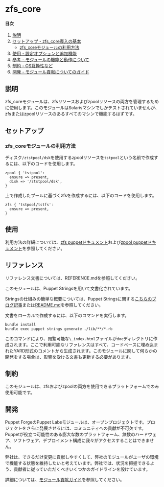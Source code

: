 
# zfs_core

#### 目次

1. [説明](#description)
2. [セットアップ - zfs_core導入の基本](#setup)
    * [zfs_coreモジュールの利用方法](#beginning-with-zfs_core)
3. [使用 - 設定オプションと追加機能](#usage)
4. [参考 - モジュールの機能と動作について](#reference)
5. [制約 - OS互換性など](#limitations)
6. [開発 - モジュール貢献についてのガイド](#development)

## 説明

zfs_coreモジュールは、zfsリソースおよびzpoolリソースの両方を管理するために使用します。このモジュールはSolarisマシンでしかテストされていませんが、zfsまたはzpoolリソースのあるすべてのマシンで機能するはずです。

## セットアップ

### zfs_coreモジュールの利用方法

ディスク`/ztstpool/dsk`を使用するzpoolリソースを`tstpool`という名前で作成するには、以下のコードを使用します。
```
zpool { 'tstpool':
  ensure => present,
  disk => '/ztstpool/dsk',
}
```
上で作成したプールに基づくzfsを作成するには、以下のコードを使用します。
```
zfs { 'tstpool/tstfs':
  ensure => present,
}
```

## 使用

利用方法の詳細については、[zfs puppetドキュメント](https://puppet.com/docs/puppet/latest/types/zfs.html)および[zpool puppetドキュメント](https://puppet.com/docs/puppet/latest/types/zpool.html)を参照してください。

## リファレンス

リファレンス文書については、REFERENCE.mdを参照してください。

このモジュールは、Puppet Stringsを用いて文書化されています。

Stringsの仕組みの簡単な概要については、Puppet Stringsに関する[こちらのブログ記事](https://puppet.com/blog/using-puppet-strings-generate-great-documentation-puppet-modules)または[README.md](https://github.com/puppetlabs/puppet-strings/blob/master/README.md)を参照してください。

文書をローカルで作成するには、以下のコマンドを実行します。
```
bundle install
bundle exec puppet strings generate ./lib/**/*.rb
```
このコマンドにより、閲覧可能な`\_index.html`ファイルが`doc`ディレクトリに作成されます。ここで利用可能なリファレンスはすべて、コードベースに埋め込まれたYARD形式のコメントから生成されます。このモジュールに関して何らかの開発をする場合は、影響を受ける文書も更新する必要があります。

## 制約

このモジュールは、zfsおよびzpoolの両方を使用できるプラットフォームでのみ使用可能です。

## 開発

Puppet ForgeのPuppet Labsモジュールは、オープンプロジェクトです。プロジェクトをさらに発展させるには、コミュニティへの貢献が不可欠です。Puppetが役立つ可能性のある膨大な数のプラットフォーム、無数のハードウェア、ソフトウェア、デプロイメント構成に我々がアクセスすることはできません。

弊社は、できるだけ変更に貢献しやすくして、弊社のモジュールがユーザの環境で機能する状態を維持したいと考えています。弊社では、状況を把握できるよう、貢献者に従っていただくべきいくつかのガイドラインを設けています。

詳細については、[モジュール貢献ガイド](https://docs.puppetlabs.com/forge/contributing.html)を参照してください。
